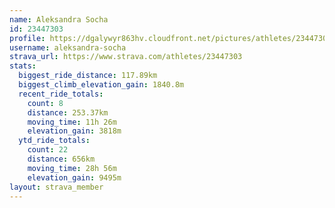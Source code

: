 ```yaml
---
name: Aleksandra Socha
id: 23447303
profile: https://dgalywyr863hv.cloudfront.net/pictures/athletes/23447303/14745546/4/large.jpg
username: aleksandra-socha
strava_url: https://www.strava.com/athletes/23447303
stats:
  biggest_ride_distance: 117.89km
  biggest_climb_elevation_gain: 1840.8m
  recent_ride_totals:
    count: 8
    distance: 253.37km
    moving_time: 11h 26m
    elevation_gain: 3818m
  ytd_ride_totals:
    count: 22
    distance: 656km
    moving_time: 28h 56m
    elevation_gain: 9495m
layout: strava_member
--- 
```

